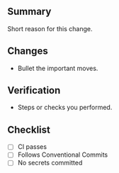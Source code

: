## Summary
Short reason for this change.

## Changes
- Bullet the important moves.

## Verification
- Steps or checks you performed.

## Checklist
- [ ] CI passes
- [ ] Follows Conventional Commits
- [ ] No secrets committed